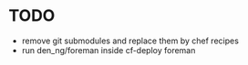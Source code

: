 TODO
====

* remove git submodules and replace them by chef recipes
* run den_ng/foreman inside cf-deploy foreman
